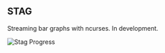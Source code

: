 STAG
----

Streaming bar graphs with ncurses. In development.

![Stag Progress](http://i.imgur.com/NNZY5vu.png)
